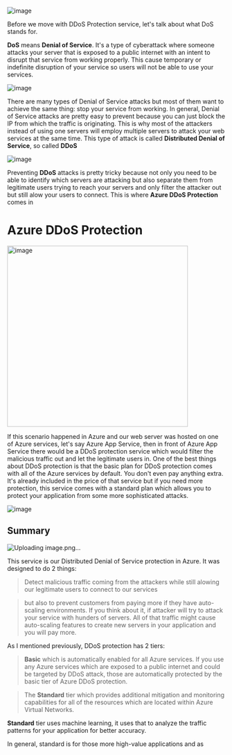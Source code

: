 ![image](https://github.com/user-attachments/assets/7ca6300b-32c6-41d4-82cc-fd8d93da52f4)


Before we move with DDoS Protection service, let's talk about what DoS stands for.

**DoS** means **Denial of Service**. It's a type of cyberattack where someone attacks your server that is exposed to a public internet with an intent to disrupt that service from working properly. This cause temporary or indefinite disruption of your service so users will not be able to use your services.

![image](https://github.com/user-attachments/assets/2475b925-541c-449c-a58f-b9f22879f4ed)


There are many types of Denial of Service attacks but most of them want to achieve the same thing: stop your service from working.
In general, Denial of Service attacks are pretty easy to prevent because you can just block the IP from which the traffic is originating. This is why most of the attackers instead of using one servers will employ multiple servers to attack your web services at the same time. This type of attack is called **Distributed Denial of Service**, so called **DDoS**

![image](https://github.com/user-attachments/assets/94d6ee4b-880b-473b-a0fd-9a104ac53634)



Preventing **DDoS** attacks is pretty tricky because not only you need to be able to identify which servers are attacking but also separate them from legitimate users trying to reach your servers and only filter the attacker out but still alow your users to connect.
This is where **Azure DDoS Protection** comes in

# Azure DDoS Protection

<img width="417" alt="image" src="https://github.com/user-attachments/assets/4dd1bd4a-57db-4631-bf22-5af4855421e2" />


If this scenario happened in Azure and our web server was hosted on one of Azure services, let's say Azure App Service, then in front of Azure App Service there would be a DDoS protection service which would filter the malicious traffic out and let the legitimate users in. One of the best things about DDoS protection is that the basic plan for DDoS protection comes with all of the Azure services by default. You don't even pay anything extra. It's already included in the price of that service but if you need more protection, this service comes with a standard plan which allows you to protect your application from some more sophisticated attacks. 

![image](https://github.com/user-attachments/assets/34f0189a-3407-42c4-8938-f28c5630b95e)


## Summary

![Uploading image.png…]()


This service is our Distributed Denial of Service protection in Azure. It was designed to do 2 things:

> Detect malicious traffic coming from the attackers while still alowing our legitimate users to connect to our services

> but also to prevent customers from paying more if they have auto-scaling environments. If you think about it, if attacker will try to attack your service with hunders of servers. All of that traffic might cause auto-scaling features to create new servers in your application and you will pay more.


As I mentioned previously, DDoS protection has 2 tiers:

> **Basic** which is automatically enabled for all Azure services. If you use any Azure services which are exposed to a public internet and could be targeted by DDoS attack, those are automatically protected by the basic tier of Azure DDoS protection.

> The **Standard** tier which provides additional mitigation and monitoring capabilities for all of the resources which are located within Azure Virtual Networks.

**Standard** tier uses machine learning, it uses that to analyze the traffic patterns for your application for better accuracy.

In general, standard is for those more high-value applications and as 
